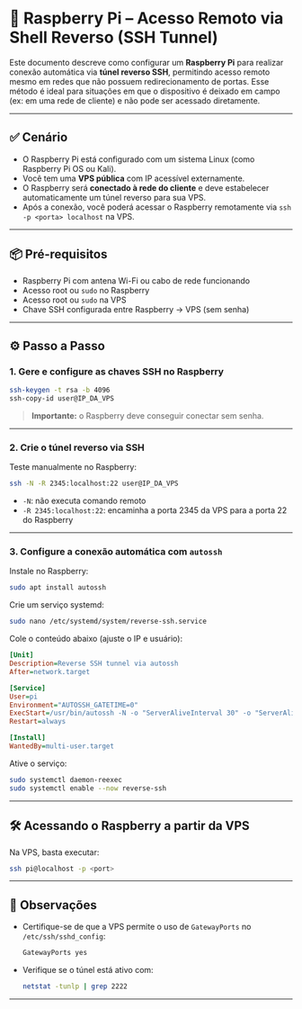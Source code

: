 # 🧪 Raspberry Pi – Acesso Remoto via Shell Reverso (SSH Tunnel)

Este documento descreve como configurar um **Raspberry Pi** para realizar conexão automática via **túnel reverso SSH**, permitindo acesso remoto mesmo em redes que não possuem redirecionamento de portas. Esse método é ideal para situações em que o dispositivo é deixado em campo (ex: em uma rede de cliente) e não pode ser acessado diretamente.

---

## ✅ Cenário

- O Raspberry Pi está configurado com um sistema Linux (como Raspberry Pi OS ou Kali).
- Você tem uma **VPS pública** com IP acessível externamente.
- O Raspberry será **conectado à rede do cliente** e deve estabelecer automaticamente um túnel reverso para sua VPS.
- Após a conexão, você poderá acessar o Raspberry remotamente via `ssh -p <porta> localhost` na VPS.

---

## 📦 Pré-requisitos

- Raspberry Pi com antena Wi-Fi ou cabo de rede funcionando
- Acesso root ou `sudo` no Raspberry
- Acesso root ou `sudo` na VPS
- Chave SSH configurada entre Raspberry → VPS (sem senha)

---

## ⚙️ Passo a Passo

### 1. Gere e configure as chaves SSH no Raspberry

```bash
ssh-keygen -t rsa -b 4096
ssh-copy-id user@IP_DA_VPS
```

> **Importante:** o Raspberry deve conseguir conectar sem senha.

---

### 2. Crie o túnel reverso via SSH

Teste manualmente no Raspberry:

```bash
ssh -N -R 2345:localhost:22 user@IP_DA_VPS
```

- `-N`: não executa comando remoto
- `-R 2345:localhost:22`: encaminha a porta 2345 da VPS para a porta 22 do Raspberry

---

### 3. Configure a conexão automática com `autossh`

Instale no Raspberry:

```bash
sudo apt install autossh
```

Crie um serviço systemd:

```bash
sudo nano /etc/systemd/system/reverse-ssh.service
```

Cole o conteúdo abaixo (ajuste o IP e usuário):

```ini
[Unit]
Description=Reverse SSH tunnel via autossh
After=network.target

[Service]
User=pi
Environment="AUTOSSH_GATETIME=0"
ExecStart=/usr/bin/autossh -N -o "ServerAliveInterval 30" -o "ServerAliveCountMax 3" -R 2345:localhost:22 user@IP_DA_VPS
Restart=always

[Install]
WantedBy=multi-user.target
```

Ative o serviço:

```bash
sudo systemctl daemon-reexec
sudo systemctl enable --now reverse-ssh
```

---

## 🛠️ Acessando o Raspberry a partir da VPS

Na VPS, basta executar:

```bash
ssh pi@localhost -p <port>
```

---

## 📌 Observações

- Certifique-se de que a VPS permite o uso de `GatewayPorts` no `/etc/ssh/sshd_config`:
  ```bash
  GatewayPorts yes
  ```
- Verifique se o túnel está ativo com:
  ```bash
  netstat -tunlp | grep 2222
  ```

---
